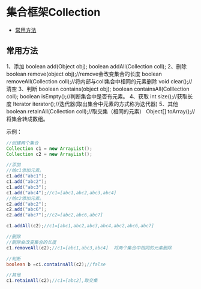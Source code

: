 # 集合框架Collection
- [常用方法](#常用方法)



## 常用方法
1、添加
boolean add(Object obj);
boolean addAll(Collection coll);
2、删除
boolean remove(object obj);//remove会改变集合的长度
boolean removeAll(Collection coll);//将内部与coll集合中相同的元素删除
void clear();//清空
3、判断
boolean contains(object obj);
boolean containsAll(Colllection coll);
boolean isEmpty();//判断集合中是否有元素。
4、获取
int size();//获取长度
Iterator iterator();//迭代器(取出集合中元素的方式称为迭代器)
5、其他
boolean retainAll(Collection coll);//取交集（相同的元素）
Object[] toArray();//将集合转成数组。

示例：
```java
//创建两个集合
Collection c1 = new ArrayList();
Collection c2 = new ArrayList();

//添加
//给c1添加元素。
c1.add("abc1");
c1.add("abc2");
c1.add("abc3");
c1.add("abc4");//c1=[abc1,abc2,abc3,abc4]
//给c2添加元素。
c2.add("abc2");
c2.add("abc6");
c2.add("abc7");//c2=[abc2,abc6,abc7]

c1.addAll(c2);//c1=[abc1,abc2,abc3,abc4,abc2,abc6,abc7]

//删除 
//删除会改变集合的长度
c1.removeAll(c2);//c1=[abc1,abc3,abc4]  将两个集合中相同的元素删除

//判断
boolean b =ci.containsAll(c2);//false

//其他
c1.retainAll(c2);//c1=[abc2],取交集

```

